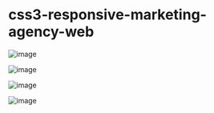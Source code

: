 # css3-responsive-marketing-agency-web

![image](https://github.com/pillow3/css3-responsive-marketing-agency-web/assets/118123543/b014b545-c465-43d7-bd75-59f08f02fea2)


![image](https://github.com/pillow3/css3-responsive-marketing-agency-web/assets/118123543/7106224b-7914-49b1-8ba9-1cfeb23abd79)


![image](https://github.com/pillow3/css3-responsive-marketing-agency-web/assets/118123543/576a783e-63e6-4871-b39e-4ce124e290e9)


![image](https://github.com/pillow3/css3-responsive-marketing-agency-web/assets/118123543/f6b143f5-4c13-4515-964e-fbe5779030d9)


